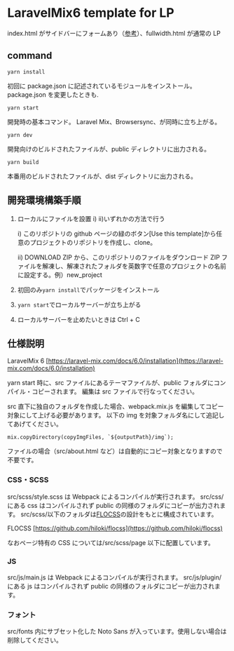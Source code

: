 # LaravelMix6 template for LP

index.html がサイドバーにフォームあり（[参考](https://novasell.com/)）、fullwidth.html が通常の LP

## command

```
yarn install
```

初回に package.json に記述されているモジュールをインストール。
package.json を変更したときも.

```
yarn start
```

開発時の基本コマンド。 Laravel Mix、Browsersync、が同時に立ち上がる。

```
yarn dev
```

開発向けのビルドされたファイルが、public ディレクトリに出力される。

```
yarn build
```

本番用のビルドされたファイルが、dist ディレクトリに出力される。

## 開発環境構築手順

1.  ローカルにファイルを設置 i) ii)いずれかの方法で行う

    i) このリポジトリの github ページの緑のボタン[Use this template]から任意のプロジェクトのリポジトリを作成し、clone。

    ii) DOWNLOAD ZIP から、このリポジトリのファイルをダウンロード
    ZIP ファイルを解凍し、解凍されたフォルダを英数字で任意のプロジェクトの名前に設定する。例）new_project

2.  初回のみ`yarn install`でパッケージをインストール

3.  `yarn start`でローカルサーバーが立ち上がる

4.  ローカルサーバーを止めたいときは Ctrl + C

## 仕様説明

LaravelMix 6
[https://laravel-mix.com/docs/6.0/installation](https://laravel-mix.com/docs/6.0/installation)

yarn start 時に、src ファイルにあるテーマファイルが、public フォルダにコンパイル・コピーされます。 編集は src ファイルで行なってください。

src 直下に独自のフォルダを作成した場合、webpack.mix.js を編集してコピー対象にして上げる必要があります。
以下の img を対象フォルダ名にして追記してあげてください。

```webpack.mix.js22行目〜
mix.copyDirectory(copyImgFiles, `${outputPath}/img`);
```

ファイルの場合（src/about.html など）は自動的にコピー対象となりますので不要です。

### CSS・SCSS

src/scss/style.scss は Webpack によるコンパイルが実行されます。 src/css/ にある css はコンパイルされず public の同様のフォルダにコピーが出力されます。
src/scss/以下のフォルダは[FLOCSS](https://github.com/hiloki/flocss)の設計をもとに構成されています。

FLOCSS
[https://github.com/hiloki/flocss](https://github.com/hiloki/flocss)

なおページ特有の CSS については/src/scss/page 以下に配置しています。

### JS

src/js/main.js は Webpack によるコンパイルが実行されます。 src/js/plugin/ にある js はコンパイルされず public の同様のフォルダにコピーが出力されます。

### フォント

src/fonts 内にサブセット化した Noto Sans が入っています。使用しない場合は削除してください。
